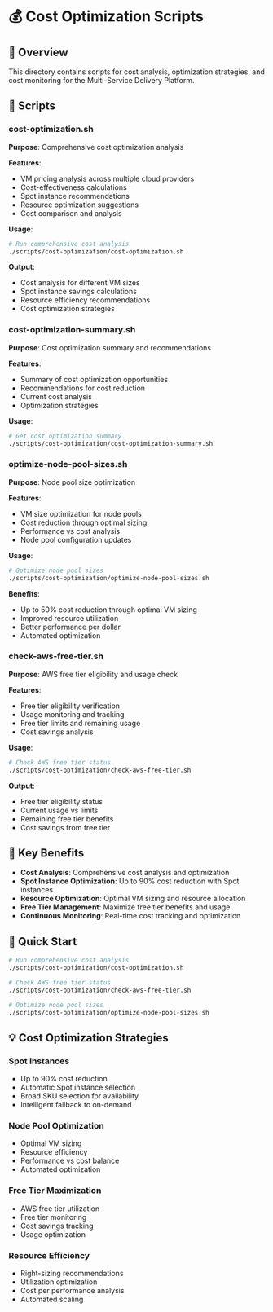 # 💰 Cost Optimization Scripts

## 🎯 **Overview**

This directory contains scripts for cost analysis, optimization strategies, and cost monitoring for the Multi-Service Delivery Platform.

## 📁 **Scripts**

### **cost-optimization.sh**
**Purpose**: Comprehensive cost optimization analysis

**Features**:
- VM pricing analysis across multiple cloud providers
- Cost-effectiveness calculations
- Spot instance recommendations
- Resource optimization suggestions
- Cost comparison and analysis

**Usage**:
```bash
# Run comprehensive cost analysis
./scripts/cost-optimization/cost-optimization.sh
```

**Output**:
- Cost analysis for different VM sizes
- Spot instance savings calculations
- Resource efficiency recommendations
- Cost optimization strategies

### **cost-optimization-summary.sh**
**Purpose**: Cost optimization summary and recommendations

**Features**:
- Summary of cost optimization opportunities
- Recommendations for cost reduction
- Current cost analysis
- Optimization strategies

**Usage**:
```bash
# Get cost optimization summary
./scripts/cost-optimization/cost-optimization-summary.sh
```

### **optimize-node-pool-sizes.sh**
**Purpose**: Node pool size optimization

**Features**:
- VM size optimization for node pools
- Cost reduction through optimal sizing
- Performance vs cost analysis
- Node pool configuration updates

**Usage**:
```bash
# Optimize node pool sizes
./scripts/cost-optimization/optimize-node-pool-sizes.sh
```

**Benefits**:
- Up to 50% cost reduction through optimal VM sizing
- Improved resource utilization
- Better performance per dollar
- Automated optimization

### **check-aws-free-tier.sh**
**Purpose**: AWS free tier eligibility and usage check

**Features**:
- Free tier eligibility verification
- Usage monitoring and tracking
- Free tier limits and remaining usage
- Cost savings analysis

**Usage**:
```bash
# Check AWS free tier status
./scripts/cost-optimization/check-aws-free-tier.sh
```

**Output**:
- Free tier eligibility status
- Current usage vs limits
- Remaining free tier benefits
- Cost savings from free tier

## 🎯 **Key Benefits**

- **Cost Analysis**: Comprehensive cost analysis and optimization
- **Spot Instance Optimization**: Up to 90% cost reduction with Spot instances
- **Resource Optimization**: Optimal VM sizing and resource allocation
- **Free Tier Management**: Maximize free tier benefits and usage
- **Continuous Monitoring**: Real-time cost tracking and optimization

## 🚀 **Quick Start**

```bash
# Run comprehensive cost analysis
./scripts/cost-optimization/cost-optimization.sh

# Check AWS free tier status
./scripts/cost-optimization/check-aws-free-tier.sh

# Optimize node pool sizes
./scripts/cost-optimization/optimize-node-pool-sizes.sh
```

## 💡 **Cost Optimization Strategies**

### **Spot Instances**
- Up to 90% cost reduction
- Automatic Spot instance selection
- Broad SKU selection for availability
- Intelligent fallback to on-demand

### **Node Pool Optimization**
- Optimal VM sizing
- Resource efficiency
- Performance vs cost balance
- Automated optimization

### **Free Tier Maximization**
- AWS free tier utilization
- Free tier monitoring
- Cost savings tracking
- Usage optimization

### **Resource Efficiency**
- Right-sizing recommendations
- Utilization optimization
- Cost per performance analysis
- Automated scaling
